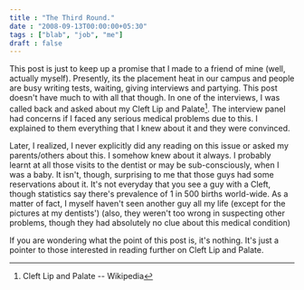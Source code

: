 ```yaml
---
title : "The Third Round."
date : "2008-09-13T00:00:00+05:30"
tags : ["blab", "job", "me"]
draft : false
---
```


This post is just to keep up a promise that I made to a friend of mine (well,
actually myself).  Presently, its the placement heat in our campus and people
are busy writing tests, waiting, giving interviews and partying. This post
doesn't have much to with all that though.  In one of the interviews, I was
called back and asked about my Cleft Lip and Palate[^fn:1]. The interview
panel had concerns if I faced any serious medical problems due to this. I
explained to them everything that I knew about it and they were convinced.

Later, I realized, I never explicitly did any reading on this issue or asked my
parents/others about this. I somehow knew about it always. I probably learnt at
all those visits to the dentist or may be sub-consciously, when I was a
baby. It isn't, though, surprising to me that those guys had some reservations
about it. It's not everyday that you see a guy with a Cleft, though statistics
say there's prevalence of 1 in 500 births world-wide. As a matter of fact, I
myself haven't seen another guy all my life (except for the pictures at my
dentists') (also, they weren't too wrong in suspecting other problems, though
they had absolutely no clue about this medical condition)

If you are wondering what the point of this post is, it's nothing. It's just a
pointer to those interested in reading further on Cleft Lip and Palate.

[^fn:1]: Cleft Lip and Palate -- Wikipedia
